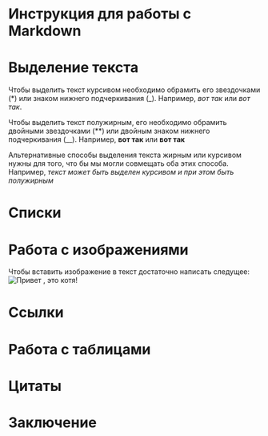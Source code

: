 # Инструкция для работы с Markdown

# Выделение текста

Чтобы выделить текст курсивом необходимо обрамить его звездочками (*) или знаком нижнего подчеркивания (_). Например, *вот так* или _вот так_.

Чтобы выделить текст полужирным, его необходимо обрамить двойными звездочками (**) или двойным знаком нижнего подчеркивания (__). Например, **вот так** или __вот так__

Альтернативные способы выделения текста жирным или курсивом нужны для того, что бы мы могли совмещать оба этих способа. Например, _текст может быть выделен курсивом и при этом быть *полужирным*_

# Списки

# Работа с изображениями

Чтобы вставить изображение в текст достаточно написать следущее: 
![Привет , это котя!](kotya.jpg)

# Ссылки

# Работа с таблицами

# Цитаты

# Заключение